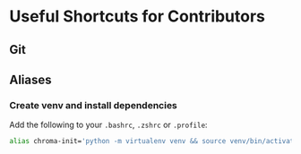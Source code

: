 # Useful Shortcuts for Contributors

## Git

## Aliases

### Create venv and install dependencies

Add the following to your `.bashrc`, `.zshrc` or `.profile`:

```bash
alias chroma-init='python -m virtualenv venv && source venv/bin/activate && pip install -r requirements.txt && pip install -r requirements_dev.txt'
```
